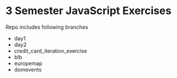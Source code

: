 # 3 Semester JavaScript Exercises

Repo includes following branches

- day1
- day2
- credit_card_iteration_exercise
- blb
- europemap
- domevents

